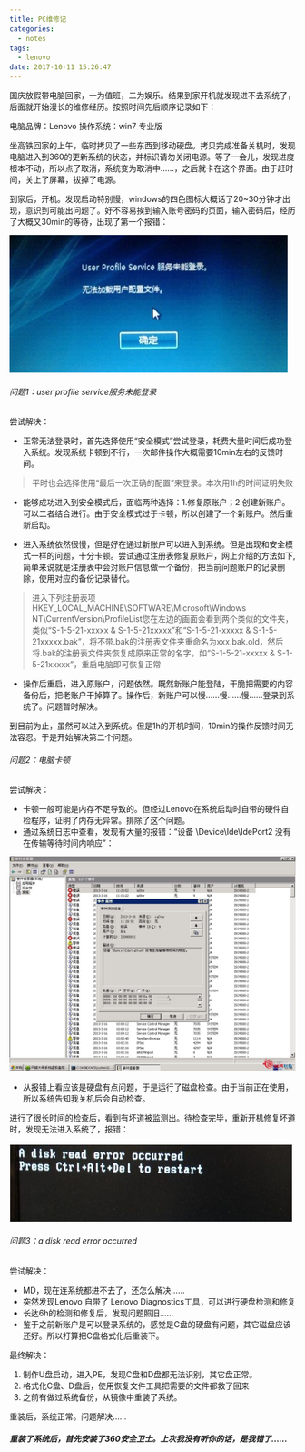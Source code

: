 ```yaml
---
title: PC维修记
categories:
  - notes
tags:
  - lenovo
date: 2017-10-11 15:26:47
---
```

国庆放假带电脑回家，一为值班，二为娱乐。结果到家开机就发现进不去系统了，后面就开始漫长的维修经历。按照时间先后顺序记录如下：

电脑品牌：Lenovo
操作系统：win7 专业版

<!-- more -->

坐高铁回家的上午，临时拷贝了一些东西到移动硬盘。拷贝完成准备关机时，发现电脑进入到360的更新系统的状态，并标识请勿关闭电源。等了一会儿，发现进度根本不动，所以点了取消，系统变为取消中……，之后就卡在这个界面。由于赶时间，关上了屏幕，拔掉了电源。

到家后，开机。发现启动特别慢，windows的四色图标大概话了20~30分钟才出现，意识到可能出问题了。好不容易挨到输入账号密码的页面，输入密码后，经历了大概又30min的等待，出现了第一个报错：  

![](/images/userprofile.jpg)

###### 问题1：user profile service服务未能登录

尝试解决：  
* 正常无法登录时，首先选择使用“安全模式”尝试登录，耗费大量时间后成功登入系统。发现系统卡顿到不行，一次邮件操作大概需要10min左右的反馈时间。
> 平时也会选择使用“最后一次正确的配置”来登录。本次用1h的时间证明失败

* 能够成功进入到安全模式后，面临两种选择：1.修复原账户；2.创建新账户。可以二者结合进行。由于安全模式过于卡顿，所以创建了一个新账户。然后重新启动。

* 进入系统依然很慢，但是好在通过新账户可以进入到系统。但是出现和安全模式一样的问题，十分卡顿。尝试通过注册表修复原账户，网上介绍的方法如下,简单来说就是注册表中会对账户信息做一个备份，把当前问题账户的记录删除，使用对应的备份记录替代。
>进入下列注册表项HKEY_LOCAL_MACHINE\SOFTWARE\Microsoft\Windows NT\CurrentVersion\ProfileList您在左边的画面会看到两个类似的文件夹，类似“S-1-5-21-xxxxx & S-1-5-21xxxxx”和“S-1-5-21-xxxxx & S-1-5-21xxxxx.bak”，将不带.bak的注册表文件夹重命名为xxx.bak.old，然后将.bak的注册表文件夹恢复成原来正常的名字，如“S-1-5-21-xxxxx & S-1-5-21xxxxx”，重启电脑即可恢复正常

* 操作后重启，进入原账户，问题依然。既然新账户能登陆，干脆把需要的内容备份后，把老账户干掉算了。操作后，新账户可以慢……慢……慢……登录到系统了。问题暂时解决。

到目前为止，虽然可以进入到系统。但是1h的开机时间，10min的操作反馈时间无法容忍。于是开始解决第二个问题。

###### 问题2：电脑卡顿

尝试解决：
* 卡顿一般可能是内存不足导致的。但经过Lenovo在系统启动时自带的硬件自检程序，证明了内存无异常。排除了这个问题。
* 通过系统日志中查看，发现有大量的报错：“设备 \Device\Ide\IdePort2 没有在传输等待时间内响应”：

![](/images/device.jpg)
* 从报错上看应该是硬盘有点问题，于是运行了磁盘检查。由于当前正在使用，所以系统告知我关机后会自动检查。

进行了很长时间的检查后，看到有坏道被监测出。待检查完毕，重新开机修复坏道时，发现无法进入系统了，报错：

![](/images/disk_error.png)

###### 问题3：a disk read error occurred
尝试解决：
* MD，现在连系统都进不去了，还怎么解决……
* 突然发现Lenovo 自带了 Lenovo Diagnostics工具，可以进行硬盘检测和修复
* 长达6h的检测和修复后，发现问题照旧……
* 鉴于之前新账户是可以登录系统的，感觉是C盘的硬盘有问题，其它磁盘应该还好。所以打算把C盘格式化后重装下。

最终解决：
1. 制作U盘启动，进入PE，发现C盘和D盘都无法识别，其它盘正常。
2. 格式化C盘、D盘后，使用恢复文件工具把需要的文件都救了回来
3. 之前有做过系统备份，从镜像中重装了系统。

重装后，系统正常。问题解决……

##### 重装了系统后，首先安装了360安全卫士。上次我没有听你的话，是我错了……
